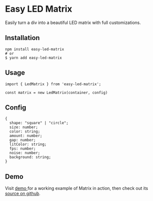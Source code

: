 # Easy LED Matrix

Easily turn a div into a beautiful LED matrix with full customizations.

## Installation

```
npm install easy-led-matrix
# or
$ yarn add easy-led-matrix
```

## Usage

```
import { LedMatrix } from 'easy-led-matrix';

const matrix = new LedMatrix(container, config)
```

## Config

```
{
  shape: "square" | "circle";
  size: number;
  color: string;
  amount: number;
  gap: number;
  litColor: string;
  fps: number;
  noise: number;
  background: string;
}
```

## Demo

Visit [demo ](https://fabwaseem.github.io/easy-led-matrix)for a working example of Matrix in action, then check out its [source on github](https://github.com/fabwaseem/led-matrix).
